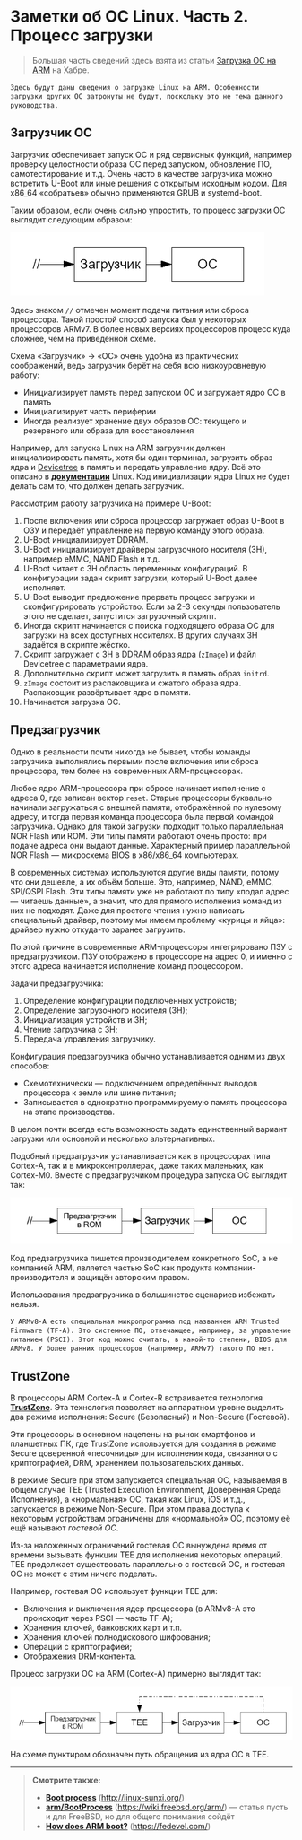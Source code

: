 # Заметки об ОС Linux. Часть 2. Процесс загрузки

> Б*о*льшая часть сведений здесь взята из статьи [Загрузка ОС на ARM](https://habr.com/ru/companies/aladdinrd/articles/338806/) на Хабре.

```admonish warning title="Внимание"
Здесь будут даны сведения о загрузке Linux на ARM. Особенности загрузки других ОС затронуты не будут, поскольку это не тема данного руководства.
```

## Загрузчик ОС

Загрузчик обеспечивает запуск ОС и ряд сервисных функций, например проверку целостности образа ОС перед запуском, обновление ПО, самотестирование и т.д. Очень часто в качестве загрузчика можно встретить U-Boot или иные решения с открытым исходным кодом. Для x86_64 «собратьев» обычно применяются GRUB и systemd-boot.

Таким образом, если очень сильно упростить, то процесс загрузки ОС выглядит следующим образом:

![](pic/oss2-1.png)

Здесь знаком `//` отмечен момент подачи питания или сброса процессора. Такой простой способ запуска был у некоторых процессоров ARMv7. В более новых версиях процессоров процесс куда сложнее, чем на приведённой схеме.

Схема «Загрузчик» -> «ОС» очень удобна из практических соображений, ведь загрузчик берёт на себя всю низкоуровневую работу:

- Инициализирует память перед запуском ОС и загружает ядро ОС в память
- Инициализирует часть периферии
- Иногда реализует хранение двух образов ОС: текущего и резервного или образа для восстановления

Например, для запуска Linux на ARM загрузчик должен инициализировать память, хотя бы один терминал, загрузить образ ядра и [Devicetree](dtb.md) в память и передать управление ядру. Всё это описано в [**документации**](https://www.kernel.org/doc/Documentation/arm/Booting) Linux. Код инициализации ядра Linux не будет делать сам то, что должен делать загрузчик.

Рассмотрим работу загрузчика на примере U-Boot:

1. После включения или сброса процессор загружает образ U-Boot в ОЗУ и передаёт управление на первую команду этого образа.
2. U-Boot инициализирует DDRAM.
3. U-Boot инициализирует драйверы загрузочного носителя (ЗН), например eMMC, NAND Flash и т.д.
4. U-Boot читает с ЗН область переменных конфигураций. В конфигурации задан скрипт загрузки, который U-Boot далее исполняет.
5. U-Boot выводит предложение прервать процесс загрузки и сконфигурировать устройство. Если за 2-3 секунды пользователь этого не сделает, запустится загрузочный скрипт.
6. Иногда скрипт начинается с поиска подходящего образа ОС для загрузки на всех доступных носителях. В других случаях ЗН задаётся в скрипте жёстко.
7. Скрипт загружает с ЗН в DDRAM образ ядра (`zImage`) и файл Devicetree с параметрами ядра.
8. Дополнительно скрипт может загрузить в память образ `initrd`.
9. `zImage` состоит из распаковщика и сжатого образа ядра. Распаковщик развёртывает ядро в памяти.
10. Начинается загрузка ОС.

## Предзагрузчик

Однко в реальности почти никогда не бывает, чтобы команды загрузчика выполнялись первыми после включения или сброса процессора, тем более на современных ARM-процессорах.

Любое ядро ARM-процессора при сбросе начинает исполнение с адреса 0, где записан вектор `reset`. Старые процессоры буквально начинали загружаться с внешней памяти, отображённой по нулевому адресу, и тогда первая команда процессора была первой командой загрузчика. Однако для такой загрузки подходит только параллельная NOR Flash или ROM. Эти типы памяти работают очень просто: при подаче адреса они выдают данные. Характерный пример параллельной NOR Flash — микросхема BIOS в x86/x86_64 компьютерах.

В современных системах используются другие виды памяти, потому что они дешевле, а их объём больше. Это, например, NAND, eMMC, SPI/QSPI Flash. Эти типы памяти уже не работают по типу «подал адрес — читаешь данные», а значит, что для прямого исполнения команд из них не подходят. Даже для простого чтения нужно написать специальный драйвер, поэтому мы имеем проблему «курицы и яйца»: драйвер нужно откуда-то заранее загрузить.

По этой причине в современные ARM-процессоры интегрировано ПЗУ с предзагрузчиком. ПЗУ отображено в процессоре на адрес 0, и именно с этого адреса начинается исполнение команд процессором.

Задачи предзагрузчика:

1. Определение конфигурации подключенных устройств;
2. Определение загрузочного носителя (ЗН);
3. Инициализация устройств и ЗН;
4. Чтение загрузчика с ЗН;
5. Передача управления загрузчику.

Конфигурация предзагрузчика обычно устанавливается одним из двух способов:

- Схемотехнически — подключением определённых выводов процессора к земле или шине питания;
- Записывается в однократно программируемую память процессора на этапе производства.

В целом почти всегда есть возможность задать единственный вариант загрузки или основной и несколько альтернативных.

Подобный предзагрузчик устанавливается как в процессорах типа Cortex-A, так и в микроконтроллерах, даже таких маленьких, как Cortex-M0. Вместе с предзагрузчиком процедура запуска ОС выглядит так:

![](pic/oss2-2.gif)

Код предзагрузчика пишется производителем конкретного SoC, а не компанией ARM, является частью SoC как продукта компании-производителя и защищён авторским правом.

Использования предзагрузчика в большинстве сценариев избежать нельзя.

```admonish note title="Спойлер" collapsible=true
У ARMv8-A есть специальная микропрограмма под названием ARM Trusted Firmware (TF-A). Это системное ПО, отвечающее, например, за управление питанием (PSCI). Этот код можно считать, в какой-то степени, BIOS для ARMv8. У более ранних процессоров (например, ARMv7) такого ПО нет.
```

## TrustZone

В процессоры ARM Cortex-A и Cortex-R встраивается технология [**TrustZone**](https://www.arm.com/products/security-on-arm/trustzone). Эта технология позволяет на аппаратном уровне выделить два режима исполнения: Secure (Безопасный) и Non-Secure (Гостевой).

Эти процессоры в основном нацелены на рынок смартфонов и планшетных ПК, где TrustZone используется для создания в режиме Secure доверенной «песочницы» для исполнения кода, связанного с криптографией, DRM, хранением пользовательских данных.

В режиме Secure при этом запускается специальная ОС, называемая в общем случае TEE (Trusted Execution Environment, Доверенная Среда Исполнения), а «нормальная» ОС, такая как Linux, iOS и т.д., запускается в режиме Non-Secure. При этом права доступа к некоторым устройствам ограничены для «нормальной» ОС, поэтому её ещё называют *гостевой ОС*.

Из-за наложенных ограничений гостевая ОС вынуждена время от времени вызывать функции TEE для исполнения некоторых операций. TEE продолжает существовать параллельно с гостевой ОС, и гостевая ОС не может с этим ничего поделать.

Например, гостевая ОС использует функции TEE для:

- Включения и выключения ядер процессора (в ARMv8-A это происходит через PSCI — часть TF-A);
- Хранения ключей, банковских карт и т.п.
- Хранения ключей полнодискового шифрования;
- Операций с криптографией;
- Отображения DRM-контента.

Процесс загрузки ОС на ARM (Cortex-A) примерно выглядит так:

![](pic/oss2-3.png)

На схеме пунктиром обозначен путь обращения из ядра ОС в TEE.

---

> **Смотрите также:**
>
> - [**Boot process**](http://linux-sunxi.org/Boot_Process) (<http://linux-sunxi.org/>)
> - [**arm/BootProcess**](https://wiki.freebsd.org/arm/BootProcess) (<https://wiki.freebsd.org/arm/>) — статья пусть и для FreeBSD, но для общего понимания сойдёт
> - [**How does ARM boot?**](https://fedevel.com/blog/how-does-arm-boot) (<https://fedevel.com/>)
